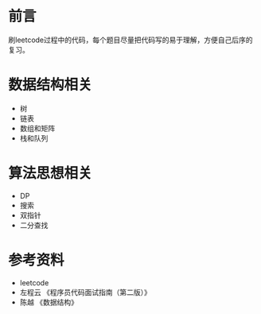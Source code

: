# 前言

刷leetcode过程中的代码，每个题目尽量把代码写的易于理解，方便自己后序的复习。

# 数据结构相关

- 树
- 链表
- 数组和矩阵
- 栈和队列

# 算法思想相关

- DP
- 搜索
- 双指针
- 二分查找

# 参考资料
- leetcode
- 左程云 《程序员代码面试指南（第二版）》
- 陈越 《数据结构》




